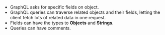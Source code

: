 - GraphQL asks for specific fields on object.
- GraphQL queries can traverse related objects and their fields, letting the client fetch lots of related data in one request.
- Fields can have the types to **Objects** and **Strings**.
- Queries can have comments.